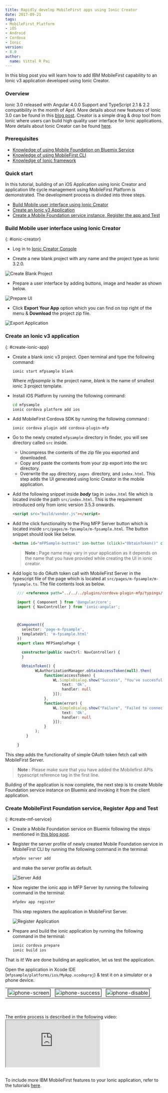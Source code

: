 ```yaml
---
title: Rapidly develop MobileFirst apps using Ionic Creator
date: 2017-09-21
tags:
- MobileFirst_Platform
- iOS
- Android
- Cordova
- Ionic
version:
- 8.0
author:
  name: Vittal R Pai
---
```

In this blog post you will learn how to add IBM MobileFirst capability to an Ionic v3 application developed using Ionic Creator.

### Overview

Ionic 3.0 released with Angular 4.0.0 Support and TypeScript 2.1 & 2.2 compatibility in the month of April. More details about new features of Ionic 3.0 can be found in this [blog post](http://blog.ionic.io/ionic-3-0-has-arrived/). Creator is a simple drag & drop tool from Ionic where users can build high quality user interface for Ionic applications. More details about Ionic Creator can be found [here](http://ionic.io/products/creator).


### Prerequisites

* [Knowledge of using Mobile Foundation on Bluemix Service](https://mobilefirstplatform.ibmcloud.com/tutorials/en/foundation/8.0/bluemix/using-mobile-foundation/)
* [Knowledge of using MobileFirst CLI](https://mobilefirstplatform.ibmcloud.com/tutorials/en/foundation/8.0/application-development/using-mobilefirst-cli-to-manage-mobilefirst-artifacts/)
* [Knowledge of Ionic framework](https://ionicframework.com/)


### Quick start

In this tutorial, building of an iOS Application using Ionic Creator and application life cycle management using MobileFirst Platform is demonstrated. The development process is divided into three steps.

- [Build Mobile user interface using Ionic Creator](#ionic-creator)
- [Create an Ionic v3 Application](#create-ionic-app)
- [Create a Mobile Foundation service instance, Register the app and Test](#create-mf-service)


### Build Mobile user interface using Ionic Creator
{: #ionic-creator}

- Log in to [Ionic Creator Console](https://dash.readme.io/to/ionic-creator)

- Create a new blank project with any name and the project type as Ionic 3.2.0.

![Create Blank Project]({{site.baseurl}}/assets/blog/2017-09-21-mfp-apps-using-ionic-creator/newproject.png)

- Prepare a user interface by adding buttons, image and header as shown below.

![Prepare UI]({{site.baseurl}}/assets/blog/2017-09-21-mfp-apps-using-ionic-creator/ionic-creator.png)

- Click **Export Your App** option which you can find on top right of the menu & **Download** the project zip file.

![Export Application]({{site.baseurl}}/assets/blog/2017-09-21-mfp-apps-using-ionic-creator/export.png)

### Create an Ionic v3 application
{: #create-ionic-app}

- Create a blank ionic v3 project. Open terminal and type the following command:

	`ionic start mfpsample blank`

	Where *mfpsample* is the project name, *blank* is the name of smallest ionic 3 project template.

- Install iOS Platform by running the following command:

	```bash
	cd mfpsample
	ionic cordova platform add ios
	```

- Add MobileFirst Cordova SDK by running the following command :

	`ionic cordova plugin add cordova-plugin-mfp`

- Go to the newly created `mfpsample` directory in finder, you will see directory called `src` inside.
  * Uncompress the contents of the zip file you exported and downloaded.
  * Copy and paste the contents from your zip export into the src directory.
  * Overwrite the `app` directory, `pages `directory, and `index.html`. This step adds the UI generated using Ionic Creator in the mobile application.

- Add the following snippet inside _**body**_ tag in `index.html` file which is located inside the path `src/index.html`. This is the requirement introduced only from ionic version 3.5.3 onwards.

  ```html
  <script src="build/vendor.js"></script>
  ```
- Add the click functionality to the Ping MFP Server button which is located inside `src/pages/m-fpsample/m-fpsample.html`. The button snippet should look like below.

	```html
	<button id="mFPSample-button1" ion-button (click)="ObtainToken()" color="positive" block>Ping MFP Server !</button>
	```

	> **Note :** Page name may vary in your application as it depends on the name that you have provided while creating the UI in ionic creator.

- Add logic to do OAuth token call with MobileFirst Server in the typescript file of the page which is located at `src/pages/m-fpsample/m-fpsample.ts`. The file contents look as below.

  ```typescript
	/// <reference path="../../../plugins/cordova-plugin-mfp/typings/worklight.d.ts" />

	import { Component } from '@angular/core';
	import { NavController } from 'ionic-angular';



	@Component({
	  selector: 'page-m-fpsample',
	  templateUrl: 'm-fpsample.html'
	})
	export class MFPSamplePage {

	  constructor(public navCtrl: NavController) {
	  }

	  ObtainToken() {
	        WLAuthorizationManager.obtainAccessToken(null).then(
	            function(accessToken) {
	                WL.SimpleDialog.show("Success", "You've succesfully connected to MobileFirst Server", [{
	                    text: 'Ok',
	                    handler: null
	                }]);
	            },
	            function(error) {
	                WL.SimpleDialog.show("Failure", "Failed to connect MobileFirst Server", [{
	                    text: 'Ok',
	                    handler: null
	                }]);
	            }
	        );
	    }

	}
  ```
This step adds the functionality of simple OAuth token fetch call with MobileFirst Server.
> **Note :** Please make sure that you have added the Mobilefirst APIs typescript reference tag in the first line.

 Building of the application is now complete, the next step is to create Mobile Foundation service instance on Bluemix and invoking it from the client application.

### Create MobileFirst Foundation service, Register App and Test
{: #create-mf-service}

- Create a Mobile Foundation service on Bluemix following the steps mentioned in [this blog post](https://mobilefirstplatform.ibmcloud.com/tutorials/en/foundation/8.0/bluemix/using-mobile-foundation).

- Register the server profile of newly created Mobile Foundation service in MobileFirst CLI by running the following command in the terminal:

	```bash
  mfpdev server add
  ```

	and make the server profile as default.

	![Server Add]({{site.baseurl}}/assets/blog/2017-09-21-mfp-apps-using-ionic-creator/server-add.png)

- Now register the ionic app in MFP Server by running the following command in the terminal:

	```bash
  mfpdev app register
  ```

	This step registers the application in MobileFirst Server.

	![Register Application]({{site.baseurl}}/assets/blog/2017-09-21-mfp-apps-using-ionic-creator/app-register.png)

- Prepare and build the ionic application by running the following command in the terminal:

	```bash
	ionic cordova prepare
	ionic build ios
	```


That is it! We are done building an application, let us test the application.

Open the application in Xcode IDE (`mfpsample/platforms/ios/MyApp.xcodeproj`) & test it on a simulator or a phone device.
<div><center>
<table style="width:100%" cellpadding="0">
  <tr>
    <td><img src="{{site.baseurl}}/assets/blog/2017-09-21-mfp-apps-using-ionic-creator/iphone-screen.png" alt="iphone-screen" border="1" width="100%" /></td>
    <td><img src="{{site.baseurl}}/assets/blog/2017-09-21-mfp-apps-using-ionic-creator/iphone-success.png" alt="iphone-success" border="1" width="100%" /></td>
    <td><img src="{{site.baseurl}}/assets/blog/2017-09-21-mfp-apps-using-ionic-creator/iphone-disable.png" alt="iphone-disable" border="1" width="100%" /></td>
  </tr>
</table>
</center></div>
<br><br>
The entire process is described in the following video:

<div class="sizer">
 <div class="embed-responsive embed-responsive-16by9">
    <iframe src="https://www.youtube.com/embed/2mu8qPFmPjE"></iframe>
  </div>
</div>
<br/>

To include more IBM MobileFirst features to your Ionic application, refer to the tutorials [here](https://mobilefirstplatform.ibmcloud.com/tutorials/en/foundation/8.0/cordova-tutorials/).
